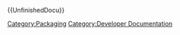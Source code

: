  {{UnfinishedDocu}}

[Category:Packaging](Category:Packaging.md) [Category:Developer Documentation](Category:Developer_Documentation.md)
